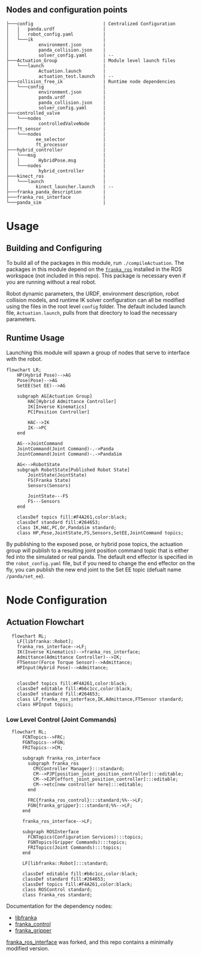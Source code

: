 ## Nodes and configuration points
```
├───config                          | Centralized Configuration
│   │   panda.urdf                  |
│   │   robot_config.yaml           |
│   └───ik                          |
│           environment.json        |
│           panda_collision.json    |
│           solver_config.yaml      | --
├───Actuation_Group                 | Module level launch files
│   └───launch                      |
│           Actuation.launch        |
│           actuation_test.launch   | --
├───collision_free_ik               | Runtime node dependencies
│   └───config                      |
│           environment.json        |
│           panda.urdf              |
│           panda_collision.json    |
│           solver_config.yaml      |
├───controlled_valve                |
│   └───nodes                       |
│           controlledValveNode     |
├───ft_sensor                       |
│   └───nodes                       |
│          ee_selector              |
│          ft_processor             |
├───hybrid_controller               |
│   └───msg                         |
│   │       HybridPose.msg          |
│   └───nodes                       |
│           hybrid_controller       |
├───kinect_ros                      |
│   └───launch                      |
│          kinect_launcher.launch   | --
├───franka_panda_description        |
├───franka_ros_interface            |
└───panda_sim                       |
```


# Usage

## Building and Configuring
To build all of the packages in this module, run `./compileActuation`. The packages in this module depend on the [`franka_ros`](https://github.com/frankaemika/franka_ros) installed in the ROS workspace (not included in this repo). This package is necessary even if you are running without a real robot.

Robot dynamic parameters, the URDF, environment description, robot collision models, and runtime IK solver configuration can all be modified using the files in the root level `config` folder. The default included launch file, `Actuation.launch`, pulls from that directory to load the necessary parameters. 

## Runtime Usage

Launching this module will spawn a group of nodes that serve to interface with the robot. 


```mermaid
flowchart LR;
    HP(Hybrid Pose)-->AG
    Pose(Pose)-->AG
    SetEE(Set EE)-->AG

    subgraph AG[Actuation Group]
        HAC[Hybrid Admittance Controller]
        IK[Inverse Kinematics]
        PC[Position Controller]
        
        HAC-->IK
        IK-->PC
    end
    
    AG-->JointCommand
    JointCommand(Joint Command)-.->Panda
    JointCommand(Joint Command)-.->PandaSim
    
    AG<-->RobotState
    subgraph RobotState[Published Robot State]
        JointState(JointState)
        FS(Franka State)
        Sensors(Sensors)

        JointState---FS
        FS---Sensors
    end

    classDef topics fill:#F4A261,color:black;
    classDef standard fill:#264653;
    class IK,HAC,PC,Or,PandaSim standard;
    class HP,Pose,JointState,FS,Sensors,SetEE,JointCommand topics;
```


By publishing to the exposed pose, or hybrid pose topics, the actuation group will publish to a resulting joint position command topic that is either fed into the simulated or real panda. The default end effector is specified in the `robot_config.yaml` file, but if you need to change the end effector on the fly, you can publish the new end joint to the Set EE topic (defualt name `/panda/set_ee`).

# Node Configuration

## Actuation Flowchart
```mermaid
  flowchart RL;
    LF[libfranka::Robot];
    franka_ros_interface-->LF;
    IK(Inverse Kinematics)-->franka_ros_interface;
    Admittance(Admittance Controller)-->IK;
    FTSensor(Force Torque Sensor)-->Admittance;
    HPInput(Hybrid Pose)-->Admittance;
    
    
    classDef topics fill:#F4A261,color:black;
    classDef editable fill:#b6c1cc,color:black;
    classDef standard fill:#264653;
    class LF,franka_ros_interface,IK,Admittance,FTSensor standard;
    class HPInput topics;
```

### Low Level Control (Joint Commands)

```mermaid
  flowchart RL;
      FCNTopics-->FRC;
      FGNTopics-->FGN;
      FRITopics-->CM;
      
      subgraph franka_ros_interface
        subgraph franka_ros
          CM{Controller Manager}:::standard;
          CM-->PJP[position_joint_position_controller]:::editable;
          CM-->EJP[effort_joint_position_controller]:::editable;
          CM-->etc[new controller here]:::editable;
        end
        
        FRC{franka_ros_control}:::standard;%%-->LF;
        FGN{franka_gripper}:::standard;%%-->LF;
      end
      
      franka_ros_interface-->LF;
      
      subgraph ROSInterface
        FCNTopics(Configuration Services):::topics;
        FGNTopics(Gripper Commands):::topics;
        FRITopics(Joint Commands):::topics;
      end
      
      LF[libfranka::Robot]:::standard;
      
      classDef editable fill:#b6c1cc,color:black;
      classDef standard fill:#264653;
      classDef topics fill:#F4A261,color:black;
      class ROSControl standard;
      class franka_ros standard;
```
Documentation for the dependency nodes:
* [libfranka](https://frankaemika.github.io/docs/libfranka.html)
* [franka_control](https://frankaemika.github.io/docs/franka_ros.html#franka-control)
* [franka_gripper](https://frankaemika.github.io/docs/franka_ros.html#franka-gripper)

[franka_ros_interface](https://github.com/justagist/franka_ros_interface) was forked, and this repo contains a minimally modified version.
